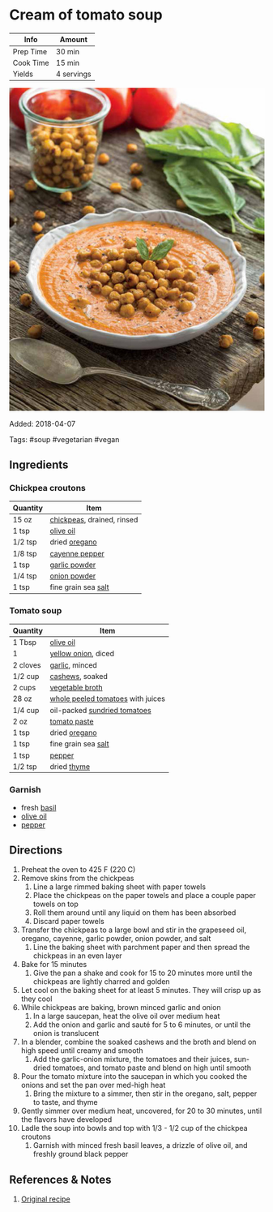 # Cream of tomato soup

| Info      | Amount     |
| --------- | ---------- |
| Prep Time | 30 min     |
| Cook Time | 15 min     |
| Yields    | 4 servings |

![Cream of tomato soup](../_assets/cream-tomato.jpg)

Added: 2018-04-07

Tags: #soup #vegetarian #vegan

## Ingredients

### Chickpea croutons

| Quantity | Item                                                       |
| -------- | ---------------------------------------------------------- |
| 15 oz    | [chickpeas](../_ingredients/chickpeas.md), drained, rinsed |
| 1 tsp    | [olive oil](../_ingredients/olive%20oil.md)                |
| 1/2 tsp  | dried [oregano](../_ingredients/oregano.md)                |
| 1/8 tsp  | [cayenne pepper](../_ingredients/cayenne%20pepper.md)      |
| 1 tsp    | [garlic powder](../_ingredients/garlic-powder.md)          |
| 1/4 tsp  | [onion powder](../_ingredients/onion-powder.md)            |
| 1 tsp    | fine grain sea [salt](../_ingredients/salt.md)             |

### Tomato soup

| Quantity | Item                                                                              |
| -------- | --------------------------------------------------------------------------------- |
| 1 Tbsp   | [olive oil](../_ingredients/olive%20oil.md)                                       |
| 1        | [yellow onion](../_ingredients/yellow-onion.md), diced                            |
| 2 cloves | [garlic](../_ingredients/garlic.md), minced                                       |
| 1/2 cup  | [cashews](../_ingredients/cashews.md), soaked                                     |
| 2 cups   | [vegetable broth](../_ingredients/vegetable%20broth.md)                           |
| 28 oz    | [whole peeled tomatoes](../_ingredients/whole%20peeled%20tomatoes.md) with juices |
| 1/4 cup  | oil-packed [sundried tomatoes](../_ingredients/sundried-tomatoes.md)              |
| 2 oz     | [tomato paste](../_ingredients/tomato%20paste.md)                                 |
| 1 tsp    | dried [oregano](../_ingredients/oregano.md)                                       |
| 1 tsp    | fine grain sea [salt](../_ingredients/salt.md)                                    |
| 1 tsp    | [pepper](../_ingredients/pepper.md)                                               |
| 1/2 tsp  | dried [thyme](../_ingredients/thyme.md)                                           |

### Garnish

* fresh [basil](../_ingredients/basil.md)
* [olive oil](../_ingredients/olive%20oil.md)
* [pepper](../_ingredients/pepper.md)

## Directions

1. Preheat the oven to 425 F (220 C)
2. Remove skins from the chickpeas
   1. Line a large rimmed baking sheet with paper towels
   2. Place the chickpeas on the paper towels and place a couple paper towels on top
   3. Roll them around until any liquid on them has been absorbed
   4. Discard paper towels
3. Transfer the chickpeas to a large bowl and stir in the grapeseed oil, oregano, cayenne, garlic powder, onion powder, and salt
   1. Line the baking sheet with parchment paper and then spread the chickpeas in an even layer
4. Bake for 15 minutes
   1. Give the pan a shake and cook for 15 to 20 minutes more until the chickpeas are lightly charred and golden
5. Let cool on the baking sheet for at least 5 minutes. They will crisp up as they cool
6. While chickpeas are baking, brown minced garlic and onion
   1. In a large saucepan, heat the olive oil over medium heat
   2. Add the onion and garlic and sauté for 5 to 6 minutes, or until the onion is translucent
7. In a blender, combine the soaked cashews and the broth and blend on high speed until creamy and smooth
   1. Add the garlic-onion mixture, the tomatoes and their juices, sun-dried tomatoes, and tomato paste and blend on high until smooth
8. Pour the tomato mixture into the saucepan in which you cooked the onions and set the pan over med-high heat
   1. Bring the mixture to a simmer, then stir in the oregano, salt, pepper to taste, and thyme
9. Gently simmer over medium heat, uncovered, for 20 to 30 minutes, until the flavors have developed
10. Ladle the soup into bowls and top with 1/3 - 1/2 cup of the chickpea croutons
    1. Garnish with minced fresh basil leaves, a drizzle of olive oil, and freshly ground black pepper

## References & Notes

1. [Original recipe](http://www.styleathome.com/food-and-drink/recipes/article/recipe-cream-of-tomato-soup-with-roasted-italian-chickpea-croutons)